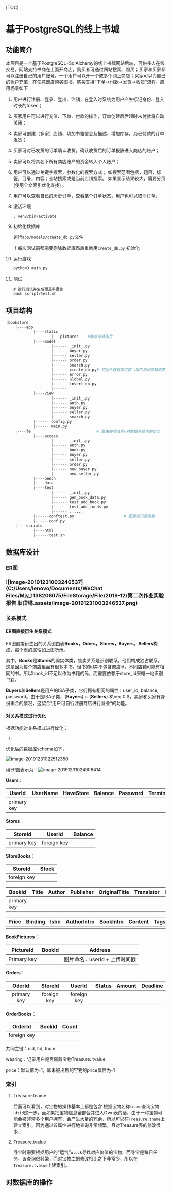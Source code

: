 

[TOC]



# 基于PostgreSQL的线上书城

## 功能简介

本项目是一个基于PostgreSQL+SqlAlchemy的线上书城网站后端，可供多人在线交易。网站支持书商在上面开商店，购买者可通过网站搜索、购买；买家和买家都可以注册自己的用户账号，一个用户可以开一个或多个网上商店；买家可以为自已的账户充值，在任意商店购买图书，购买支持”下单->付款->发货->收货“流程。应用场景如下：

1. 用户进行注册、登录、登出、注销，在登入时系统为用户产生标记身份、登入时长的token；

2. 买家用户可以进行充值、下单、付款的操作，订单创建后后超时未付款将自动关闭；

3. 卖家可创建（多家）店铺、填加书籍信息及描述、增加库存，为已付款的订单发货；

4. 买家可对已发货的订单确认收货，确认收货后的订单报酬进入商店的账户；

5. 卖家可以将其名下所有商店账户的资金转入个人账户；

6. 用户可以通过关键字搜索，参数化的搜索方式； 如搜索范围包括，题目，标签，目录，内容；全站搜索或是当前店铺搜索。 如果显示结果较大，需要分页 (使用全文索引优化查找)；

7. 用户可以查看自已的历史订单，查看某个订单状态，用户也可以取消订单。

   

1. 激活环境

   ```shell
   . venv/bin/activate
   ```

2. 初始化数据库

   运行`app/models/create_db.py`文件

   ！每次测试前都需要删除数据库然后重新用`create_db.py` 初始化

3. 运行游戏

   ```python
   python3 main.py
   ```

4. 测试

   ```shell
   # 运行测试并生成覆盖率报告
   bash script/test.sh
   ```

## 项目结构

```python
|bookstore
	|----app
            |----static
                    |--	pictures	#静态存储图片
            |----model
                    |------	_init_.py
                    |------	buyer.py
                    |------	seller.py
                    |------	order.py
                    |------	search.py
                    |------	create_db.py# 初始化数据库内容（每次测试前都需要运行）
                    |------	error.py
                    |------	Global.py
                    |------	insert_db.py
                    |------	
            |----view
                    |------	_init_.py
                    |------	auth.py
                    |------	buyer.py
                    |------	seller.py
                    |------	search.py
            |------	config.py
            |------	main.py 		
    |----fe								# 路由接收请求+对数据库操作的定义
            |----access
        			|------	_init_.py
            		|------	auth.py
                	|------	book.py
                    |------	buyer.py
                    |------	seller.py
                    |------	order.py
                    |------	new_buyer.py
                    |------	new_seller.py
            |----bench
            |----data
            |----test
                    |------	_init_.py
                	|------	gen_book_data.py
                    |------	test_add_book.py
                    |------	test_add_funds.py
                   	|------ ......
            |------conftest.py						# 配置测试服务器
            |------conf.py
	|----scripts
    		|----html
        	|------test.sh
```

## 数据库设计

### ER图

### ![image-20191231003246537](C:/Users/lenovo/Documents/WeChat Files/Mjy_1138208075/FileStorage/File/2019-12/第二次作业实验报告 耿岱琳.assets/image-20191231003246537.png)

### 关系模式

#### ER图直接衍生关系模式

ER图直接衍生出的关系图由表**Books，Oders，Stores，Buyers，Sellers**构成，每个表的属性如上图所示。

其中，**Books**是**Stores**的弱实体类，售卖关系是识别联系，他们构成独占联系。这是因为每个商店里面有很多本书，但书的id并不包含商店id，不同店铺可能有相同的书。所以book_id不足以作为书籍的码，而需要依赖于store_id来唯一地识别书籍。

**Buyers**和**Sellers**是用户的ISA子类，它们拥有相同的属性：user_id, balance, password。由于是ISA子类，{**Buyers**} $\cap$ {**Sellers**} $\neq 0 $，卖家和买家有身份重合的情况，这契合”用户可自行注册商店进行营业“的功能。



#### 对关系模式进行优化

根据功能对关系模式进行优化：

1. 

   

优化后的数据库schema如下，

![image-20191231022512350](数据库final6#348.assets/image-20191231022512350.png)

用ER图表示为：![image-20191231024908414](数据库final6#348.assets/image-20191231024908414.png)

**Users**：

| UserId      | UserName | HaveStore | Balance | Password | Terminal |
| ----------- | -------- | --------- | ------- | -------- | -------- |
| primary key |          |           |         |          |          |



**Stores**：

|   StoreId   |   UserId    | Balance |
| :---------: | :---------: | :-----: |
| primary key | foreign key |         |



**StoreBooks**：

|   StoreId   | Stock |
| :---------: | :---: |
| foreign key |       |

| BookId      | Title | Author | Publisher | OriginalTitle | Translator | PubYear | Pages |
| ----------- | :---: | ------ | --------- | ------------- | ---------- | ------- | ----- |
| primary key |       |        |           |               |            |         |       |

| Price | Binding | Isbn | AuthorIntro | BookIntro | Content | Tags | PictureId |
| ----- | ------- | ---- | ----------- | --------- | ------- | ---- | --------- |
|       |         |      |             |           |         |      |           |

**BookPictures**：

| PictureId   | BookId | Address                       |
| ----------- | ------ | ----------------------------- |
| Primary key |        | 图片命名：userId + 上传时间戳 |

**Orders**：

|   OderId    |   StoreId   |   UserId    | Status | Amount | Deadline |
| :---------: | :---------: | :---------: | :----: | :----: | :------: |
| primary key | foreign key | foreign key |        |        |          |

**OrderBooks**：

|   OrderId   | BookId | Count |
| :---------: | :----: | :---: |
| foreign key |        |       |



共同主键：uid, tid, tnum

wearing：记录用户是否佩戴宝物Treasure: tvalue

price：默认值为-1，即未被出售的宝物的price属性为-1

### 索引

1. Treasure.tname

   后面可以看到，对宝物的操作基本上都是包含 根据宝物名称`tname`查询宝物id`tid`这一步，而如果把宝物信息全部合并进入Own表的话，由于一种宝物可能会被非常多个用户拥有，会产生大量的冗余，所以可以在`Treasure.tname`上建立索引，因为通过该属性进行地查询非常频繁，且对Treasure表的修改很少。

2. Treasure.tvalue

   寻宝时需要根据用户的“运气”`uluck`寻找对应价值的宝物，而寻宝是每日任务，该查询很频繁，而对宝物库的修改相比之下非常少，所以在`Treasure.tvalue`上建索引。

## 对数据库的操作

